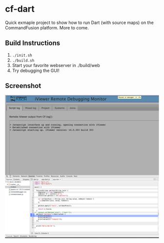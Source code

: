 # cf-dart

Quick exmaple project to show how to run Dart (with source maps) on the CommandFusion platform. More to come.

## Build Instructions
1. `./init.sh`
2. `./build.sh`
3. Start your favorite webserver in ./build/web
4. Try debugging the GUI!

## Screenshot

![screenshot](https://raw.githubusercontent.com/gridsoundandscreen/cf-dart/master/screenshot.png)